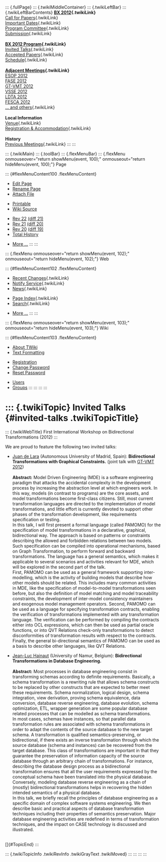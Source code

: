 ::: {.fullPage}
::: {.twikiMiddleContainer}
::: {.twikiLeftBar}
::: {.twikiLeftBarContents}
**[BX 2012](WebHome){.twikiLink}**\
[Call for Papers](CallForPapers){.twikiLink}\
[Important Dates](ImportantDates){.twikiLink}\
[Program Committee](ProgramCommittee){.twikiLink}\
[Submission](PaperSubmission){.twikiLink}\
\
**[BX 2012 Program](Program){.twikiLink}**\
[Invited Talks](InvitedTalks){.twikiLink}\
[Accepted Papers](AcceptedPapers){.twikiLink}\
[Schedule](Program){.twikiLink}\
\
**[Adjacent Meetings](AdjacentMeetings){.twikiLink}**\
[ESOP 2012](http://www2.in.tum.de/esop2012/)\
[FASE 2012](http://www.etaps.org/2012/fase)\
[GT-VMT 2012](http://www.cem.brighton.ac.uk/gt-vmt12/)\
[VSSE 2012](http://sysrun.haifa.il.ibm.com/hrl/vsse2012/)\
[LDTA 2012](http://ldta.info/)\
[FESCA 2012](http://fesca.ipd.kit.edu/fesca2012/)\
[\... and others](AdjacentMeetings){.twikiLink}\
\
**Local Information**\
[Venue](WorkshopVenue){.twikiLink}\
[Registration & Accommodation](RegistrationAndAccomodation){.twikiLink}\
\
**History**\
[Previous Meetings](PreviousMeetings){.twikiLink}
:::
:::

::: {.twikiMain}
::: {.toolBar}
::: {.flexMenuBar}
::: {.flexMenu onmouseover="return showMenu(event, 100);" onmouseout="return hideMenu(event, 100);"}
Page

::: {#flexMenuContent100 .flexMenuContent}
-   [Edit
    Page](http://www.program-transformation.org/edit/BX12/InvitedTalks?t=1536827501)
-   [Rename
    Page](http://www.program-transformation.org/rename/BX12/InvitedTalks)
-   [Attach
    File](http://www.program-transformation.org/attach/BX12/InvitedTalks)

<!-- -->

-   [Printable](http://www.program-transformation.org/view/BX12/InvitedTalks?skin=print.pattern)
-   [Wiki
    Source](http://www.program-transformation.org/view/BX12/InvitedTalks?skin=text&raw=on&contenttype=text/plain)

<!-- -->

-   [Rev
    22](http://www.program-transformation.org/view/BX12/InvitedTalks?rev=1.22)
    [(diff 21)](http://www.program-transformation.org/rdiff/BX12/InvitedTalks?rev1=1.22&rev2=1.21)
-   [Rev
    21](http://www.program-transformation.org/view/BX12/InvitedTalks?rev=1.21)
    [(diff 20)](http://www.program-transformation.org/rdiff/BX12/InvitedTalks?rev1=1.21&rev2=1.20)
-   [Rev
    20](http://www.program-transformation.org/view/BX12/InvitedTalks?rev=1.20)
    [(diff 19)](http://www.program-transformation.org/rdiff/BX12/InvitedTalks?rev1=1.20&rev2=1.19)
-   [Total
    History](http://www.program-transformation.org/rdiff/BX12/InvitedTalks)

<!-- -->

-   [More
    \...](http://www.program-transformation.org/oops/BX12/InvitedTalks?template=oopsmore&param1=1.22&param2=1.22)
:::
:::

::: {.flexMenu onmouseover="return showMenu(event, 102);" onmouseout="return hideMenu(event, 102);"}
Web

::: {#flexMenuContent102 .flexMenuContent}
-   [Recent Changes](WebChanges){.twikiLink}
-   [Notify Service](WebNotify){.twikiLink}
-   [News](WebNews){.twikiLink}

<!-- -->

-   [Page Index](WebIndex){.twikiLink}
-   [Search](WebSearch){.twikiLink}

<!-- -->

-   [More
    \...](http://www.program-transformation.org/oops/BX12/InvitedTalks?template=oopsmore&param1=1.22&param2=1.22)
:::
:::

::: {.flexMenu onmouseover="return showMenu(event, 103);" onmouseout="return hideMenu(event, 103);"}
Wiki

::: {#flexMenuContent103 .flexMenuContent}
-   [About
    TWiki](http://www.program-transformation.org/view/TWiki/WebHome)
-   [Text
    Formatting](http://www.program-transformation.org/view/TWiki/TextFormattingRules)

<!-- -->

-   [Registration](http://www.program-transformation.org/view/TWiki/TWikiRegistration)
-   [Change
    Password](http://www.program-transformation.org/view/TWiki/ChangePassword)
-   [Reset
    Password](http://www.program-transformation.org/view/TWiki/ResetPassword)

<!-- -->

-   [Users](http://www.program-transformation.org/view/Main/TWikiUsers)
-   [Groups](http://www.program-transformation.org/view/Main/TWikiGroups)
:::
:::
:::
:::

::: {.twikiTopic}
Invited Talks {#invited-talks .twikiTopicTitle}
=============

::: {.twikiWebTitle}
First International Workshop on Bidirectional Transformations (2012)
:::

We are proud to feature the following two invited talks:

-   [Juan de Lara](http://arantxa.ii.uam.es/~jlara/) (Autonomous
    University of Madrid, Spain): **Bidirectional Transformations with
    Graphical Constraints.** (joint talk with [GT-VMT
    2012](http://www.cem.brighton.ac.uk/gt-vmt12/))\
    \
    **Abstract:** Model Driven Engineering (MDE) is a software
    engineering paradigm that attacks the accidental complexity in the
    development process by increasing the abstraction level at which
    engineers work. In this way, models (in contrast to programs) are
    the core assets, and model transformations become first-class
    citizens. Still, most current transformation languages are directed
    to the implementation of model transformations, and little effort is
    currently devoted to support other phases of the transformation
    development, like requirements specification or testing.\
    In this talk, I will first present a formal language (called PAMOMO)
    for the specification of model transformations in a declarative,
    graphical, bidirectional way. The approach is based on patterns or
    constraints describing the allowed and forbidden relations between
    two models. Such specification can be compiled into operational
    mechanisms, based on Graph Transformation, to perform forward and
    backward transformations. The language has a general semantics,
    which makes it applicable to several scenarios and activities
    relevant for MDE, which will be explored in the second part of the
    talk.\
    First, PAMOMO can be used as a general framework supporting
    inter-modelling, which is the activity of building models that
    describe how other models should be related. This includes many
    common activities in MDE, like the specification of model-to-model
    transformations seen before, but also the definition of model
    matching and model traceability constraints, the development of
    inter-model consistency maintainers and exogenous model management
    operators. Second, PAMOMO can be used as a language for specifying
    transformation contracts, enabling the verification of
    transformations implemented with any transformation language. The
    verification can be performed by compiling the contracts either into
    OCL expressions, which can then be used as partial oracle functions,
    or into QVT Relations check-only transformations to detect
    disconformities of transformation results with respect to the
    contracts. Finally, the general bi-directional semantics of PAMOMO
    can be used as a basis to describe other languages, like QVT
    Relations.

<!-- -->

-   [Jean-Luc
    Hainaut](http://www.fundp.ac.be/universite/personnes/page_view/01000270/)
    (University of Namur, Belgium): **Bidirectional Transformations in
    Database Engineering.**\
    \
    **Abstract:** Most processes in database engineering consist in
    transforming schemas according to definite requirements. Basically,
    a schema transformation is a rewriting rule that allows schema
    constructs to be replaced by other constructs that are expected to
    better meet these requirements. Schema normalization, logical
    design, schema integration, view derivation, proving schema
    equivalence, data conversion, database reverse engineering, database
    evolution, schema optimization, ETL, wrapper generation are some
    popular database related processes that can be modelled as schema
    transformations.\
    In most cases, schemas have instances, so that parallel data
    transformation rules are associated with schema transformations in
    order to adapt the contents of the source database to the new target
    schema. A transformation is qualified semantics-preserving, or
    bidirectional, if there exists an inverse transformation through
    which the source database (schema and instances) can be recovered
    from the target database. This class of transformations are
    important in that they guarantee the preservation of information
    capacity of the source database through an arbitrary chain of
    transformations. For instance, describing the database design
    process as a bidirectional transformation ensures that all the user
    requirements expressed by the conceptual schema have been translated
    into the physical database. Conversely, modeling database reverse
    engineering as a chain of (mostly) bidirectional transformations
    helps in recovering the hidden intended semantics of a physical
    database.\
    In this talk, we briefly recall the principles of database
    engineering as a specific domain of complex software systems
    engineering. We then describe basic and practical aspects of
    database transformation techniques including their properties of
    semantics preservation. Major database engineering activities are
    redefined in terms of transformation techniques, and the impact on
    CASE technology is discussed and illustrated.

\
[]{#TopicEnd}
:::

::: {.twikiTopicInfo .twikiRevInfo .twikiGrayText .twikiMoved}
:::
:::
:::
:::
